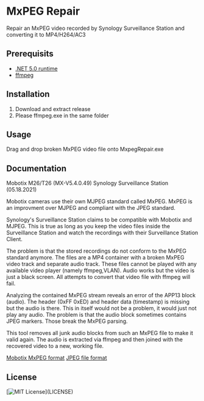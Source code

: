 # MxPEG Repair
Repair an MxPEG video recorded by Synology Surveillance Station and converting it to MP4/H264/AC3

## Prerequisits
- [.NET 5.0 runtime](https://dotnet.microsoft.com/download/dotnet/5.0/runtime)
- [ffmpeg](https://www.gyan.dev/ffmpeg/builds/)

## Installation 
1. Download and extract release
2. Please ffmpeg.exe in the same folder
    
## Usage
Drag and drop broken MxPEG video file onto MxpegRepair.exe

## Documentation

Mobotix M26/T26 (MX-V5.4.0.49)
Synology Surveillance Station (05.18.2021)

Mobotix cameras use their own MJPEG standard called MxPEG.
MxPEG is an improvment over MJPEG and compliant with the JPEG standard.

Synology's Surveillance Station claims to be compatible with Mobotix and MJPEG.
This is true as long as you keep the video files inside the Surveillance Station and watch the recordings with their Surveillance Station Client.

The problem is that the stored recordings do not conform to the MxPEG standard anymore. 
The files are a MP4 container with a broken MxPEG video track and separate audio track.
These files cannot be played with any available video player (namely ffmpeg,VLAN).
Audio works but the video is just a black screen. All attempts to convert that video file with ffmpeg will fail.

Analyzing the contained MxPEG stream reveals an error of the APP13 block (audio).
The header (0xFF 0xED) and header data (timestamp) is missing but the audio is there.
This in itself would not be a problem, it would just not play any audio.
The problem is that the audio block sometimes contains JPEG markers. Those break the MxPEG parsing.

This tool removes all junk audio blocks from such an MxPEG file to make it valid again.
The audio is extracted via ffmpeg and then joined with the recovered video to a new, working file.

[Mobotix MxPEG format](https://developer.mobotix.com/docs/mxpeg_frame.html)
[JPEG file format](https://de.wikipedia.org/wiki/JPEG_File_Interchange_Format)
  
## License
[![MIT License](https://img.shields.io/apm/l/atomic-design-ui.svg?)](LICENSE)

  
